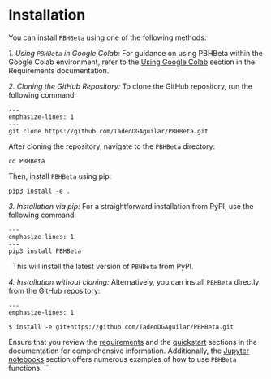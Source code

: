 # Installation

You can install `PBHBeta` using one of the following methods:

*1. Using `PBHBeta` in Google Colab:* For guidance on using PBHBeta within the Google Colab environment, refer to the [Using Google Colab](https://pbhbeta.readthedocs.io/en/latest/Requeriments.html#using-google-colab) section in the Requirements documentation.

*2. Cloning the GitHub Repository:* To clone the GitHub repository, run the following command:
```{code-block}
---
emphasize-lines: 1
---
git clone https://github.com/TadeoDGAguilar/PBHBeta.git
```

After cloning the repository, navigate to the `PBHBeta` directory:
```{code-block}
cd PBHBeta
```

Then, install `PBHBeta` using pip:
```{code-block}
pip3 install -e .
```

*3. Installation via pip:* For a straightforward installation from PyPI, use the following command:

```{code-block}
---
emphasize-lines: 1
---
pip3 install PBHBeta
```
&nbsp; This will install the latest version of `PBHBeta` from PyPI.


*4. Installation without cloning:* Alternatively, you can install `PBHBeta` directly from the GitHub repository:

```{code-block}
---
emphasize-lines: 1
---
$ install -e git+https://github.com/TadeoDGAguilar/PBHBeta.git
```

Ensure that you review the [requirements](../Requeriments.md) and the [quickstart](../Quickstart) sections in the documentation for comprehensive information. Additionally, the [Jupyter notebooks](../examples.md) section offers numerous examples of how to use `PBHBeta` functions.
``
